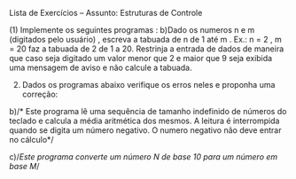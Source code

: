 Lista de Exercícios – Assunto: Estruturas de Controle


(1) Implemente os seguintes programas :
b)Dado os numeros n e m (digitados pelo usuário) , escreva a tabuada de n de
1 até  m .
Ex.: n = 2 , m = 20 faz a tabuada de 2 de 1 a 20.
Restrinja a entrada de dados de maneira que caso seja digitado um valor menor
que 2 e maior que 9 seja exibida uma mensagem de aviso e não calcule a
tabuada.


2) Dados os programas abaixo verifique os erros neles e proponha uma
correção:

b)/* Este programa lê uma sequência de tamanho indefinido de
números do teclado e calcula a média aritmética dos mesmos. A
leitura é interrompida quando se digita um número negativo. O
numero negativo não deve entrar no cálculo*/


c)/*Este programa converte um número N de base 10 para um número
em base M*/
